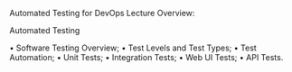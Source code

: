 Automated Testing for DevOps Lecture Overview:


Automated Testing

• Software Testing Overview;
• Test Levels and Test Types;
• Test Automation;
• Unit Tests;
• Integration Tests;
• Web UI Tests;
• API Tests.